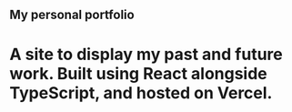 ## My personal portfolio

# A site to display my past and future work. Built using React alongside TypeScript, and hosted on Vercel.
